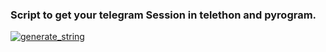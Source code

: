 ### Script to get your telegram Session in telethon and pyrogram.

<a href="https://replit.com/@Vckyou/geez-string-session#main.py"><img src="https://img.shields.io/badge/run-string__session.py-blue?style=for-the-badge&logo=repl.it" alt="generate_string" /></a>
